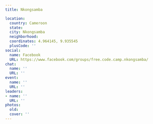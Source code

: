 ```yaml
---
title: Nkongsamba

location:
  country: Cameroon
  state: 
  city: Nkongsamba
  neighborhood: 
  coordinates: 4.964145, 9.935545
  plusCode: ''
social:
  name: Facebook
  URL: https://www.facebook.com/groups/free.code.camp.nkongsamba/
chat:
  name: ''
  URL: ''
event:
  name: ''
  URL: ''
leaders:
- name: ''
  URL: ''
photos:
  old: 
  cover: ''
---
```

